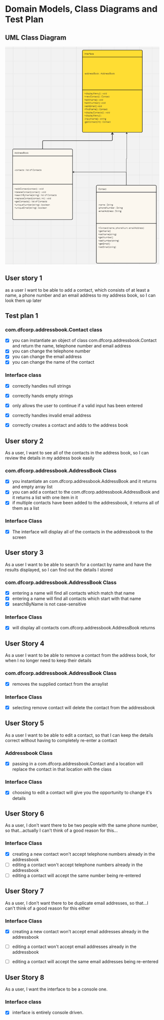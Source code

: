 # Domain Models, Class Diagrams and Test Plan

## UML Class Diagram

![UML class diagram v1.](classdiagram.png)

## User story 1
as a user I want to be able to add a contact, which consists of at least a name, a phone number and an email address to my address book, so I can look them up later

## Test plan 1
### com.dfcorp.addressbook.Contact class
- [x] you can instantiate an object of class com.dfcorp.addressbook.Contact and return the name, telephone number and email address
- [x] you can change the telephone number
- [x] you can change the email address
- [x] you can change the name of the contact

### Interface class
- [x] correctly handles null strings
- [x] correctly hands empty strings
- [x] only allows the user to continue if a valid input has been entered
- [x] correctly handles invalid email address
- [x] correctly creates a contact and adds to the address book


## User story 2

As a user, I want to see all of the contacts in the address book, so I can review the details in my address book easily

### com.dfcorp.addressbook.AddressBook Class

- [x] you instantiate an com.dfcorp.addressbook.AddressBook and it returns and empty array list
- [x] you can add a contact to the com.dfcorp.addressbook.AddressBook and it returns a list with one item in it
- [x] if multiple contacts have been added to the addressbook, it returns all of them as a list

### Interface Class
- [x] The interface will display all of the contacts in the addressbook to the screen

## User story 3

As a user I want to be able to search for a contact by name and have the results displayed, so I can find out the details I stored

### com.dfcorp.addressbook.AddressBook Class

- [x] entering a name will find all contacts which match that name
- [x] entering a name will find all contacts which start with that name
- [x] searchByName is not case-sensitive

### Interface Class

- [x] will display all contacts com.dfcorp.addressbook.AddressBook returns
 
## User Story 4

As a user I want to be able to remove a contact from the address book, for when I no longer need to keep their details

### com.dfcorp.addressbook.AddressBook Class

- [x] removes the supplied contact from the arraylist

### Interface Class

- [x] selecting remove contact will delete the contact from the addressbook

## User Story 5

As a user I want to be able to edit a contact, so that I can keep the details correct without having to completely re-enter a contact

### Addressbook Class

- [x] passing in a com.dfcorp.addressbook.Contact and a location will replace the contact in that location with the class

### Interface Class

- [x] choosing to edit a contact will give you the opportunity to change it's details

## User Story 6

As a user, I don't want there to be two people with the same phone number, so that...actually I can't think of a good reason for this...

### Interface Class

- [x] creating a new contact won't accept telephone numbers already in the addressbook
- [ ] editing a contact won't accept telephone numbers already in the addressbook
- [ ] editing a contact will accept the same number being re-entered

## User Story 7

As a user, I don't want there to be duplicate email addresses, so that...I can't think of a good reason for this either

### Interface Class

- [x] creating a new contact won't accept email addresses already in the addressbook
- [ ] editing a contact won't accept email addresses already in the addressbook
- [ ] editing a contact will accept the same email addresses being re-entered


## User Story 8

As a user, I want the interface to be a console one.

### Interface class

-[x] interface is entirely console driven.